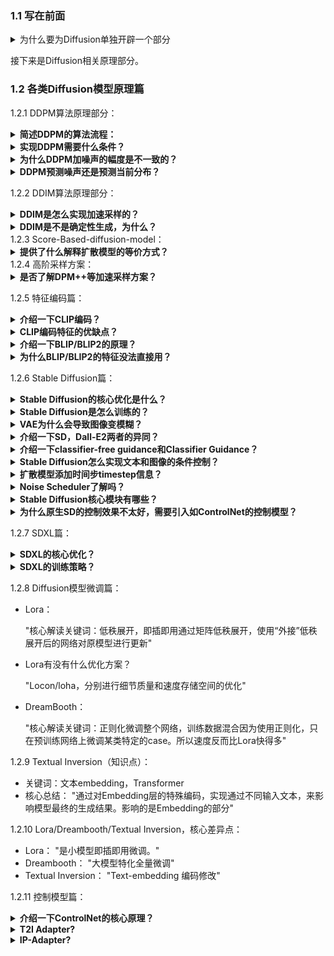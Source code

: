 <!DOCTYPE html>
<html lang="zh-CN">
<head>
    <meta charset="UTF-8">
    <meta name="viewport" content="width=device-width, initial-scale=1.0">
    <title>Markdown with CSS</title>
    <link rel="stylesheet" type="text/css" href="src/styles.css">
</head>
<body>

### 1.1 写在前面

<details>
  <summary class="bold-summary">为什么要为Diffusion单独开辟一个部分</summary>
首先，将Diffusion部分纳入“大模型面经”这一篇章的主要考量，首先是其同属于“AIGC”这一领域，同时，是其模型参数量和训练需求（硬件需求如GPU，服务器等，数据需求如良好标注的图片，音频，或是视频数据集）都已经达到了所谓“大模型”的门槛，一如之前介绍的那样。

这些需求都已经达到了高校难以企及的高度（both of them）。目前所有国内高校实验室，均没有能力复现StableDiffusion或是Sora，可灵这样的爆款，亦或是Open-Sora这样的开源项目。国内高校实验室的算力和数据储备，充其量完成一个基于特定模型的模块添加工作（如AnimateDiff），或是对于其某个能力的分析，对于一个较小模型的训练（绝大多数的论文）。究其原因，是由于Diffusion相关的工程结果可以快速商业化变现，变现速度甚至强于LLM。因而无论企业界还是学术界，哪怕是政界都很在关注这方面的研究，当下图像和音频扩散的理论研究已经研究的大差不差了。悲观地来讲，当下期待从实验室科研中获得真正上手实操的，SOTA级别的全流程图像或视频扩散模型的训练是完全不切实际的。

如果想要真正的上手实操，可以考虑自主复现AudioLDM，即Audio Latent Diffusion Model的代码并自行训练（建议使用luchen云之类的云服务器，或是可以参加像钱彦旻老师这样的课题组来获得相关经历）。这是由于音频相对显存要求较低，并且相关研究已经开展很久，数据集易采集且详尽。

其次想说的点是，请不要将“使用过Stable Diffusion 的ComfyUI”或是对Diffusion原理有一些粗浅理解就宣称掌握了Diffusion，哪怕是真的大量使用过SD，真的“很有prompt使用心得”，真的“很了解其数学概念”，或是上了哪边的“AI使用课程”。这些“自信”会给前沿开发者或是科研人员带来强烈不适。当然，有相关使用经验是一件锦上添花的事情，但也请务必扎根具体原理和代码给出更务实且严谨，有深度的理解。
</details>

接下来是Diffusion相关原理部分。

### 1.2 各类Diffusion模型原理篇
1.2.1 DDPM算法原理部分：
<details>
  <summary><strong>简述DDPM的算法流程：</strong></summary>
  "初始化：从带噪声的图像开始。正向扩散：逐步向数据添加高斯噪声，直到数据完全转化为无结构的噪声。反向去噪：通过模型预测并逐渐去掉每一步加入的噪声，还原得到无噪声的图像。训练：使用反向传播算法更新模型参数，以最小化正向和反向过程之间的差异。测试：对新的高噪声图像应用训练好的模型进行去噪。"
</details>

<details>
  <summary><strong>实现DDPM需要什么条件？</strong></summary>
  "马尔可夫链：DDPM使用马尔可夫链来描述数据的扩散过程。马尔可夫链是一个随机过程，具有无记忆性，即在给定当前状态的情况下，未来的状态只依赖于当前状态。微小变化：DDPM通过逐步添加微小的高斯噪声来扩散数据。这些微小的变化是在数据中引入随机性的关键步骤。高斯噪声变化：DDPM使用高斯噪声来模拟数据的扩散过程。高斯噪声是一种常见的随机噪声，也称为正态分布噪声。"
</details>

<details>
  <summary><strong>为什么DDPM加噪声的幅度是不一致的？</strong></summary>
  "前期加噪少是为了保持数据结构的完整性，后期加噪多是为了加速扩散过程，使得模型能够更快地从噪声中恢复出清晰的数据。"
</details>

<details>
  <summary><strong>DDPM预测噪声还是预测当前分布？</strong></summary>
  "预测噪声，预测分布只是中间过程"
</details>

1.2.2 DDIM算法原理部分：
<details>
  <summary><strong>DDIM是怎么实现加速采样的？</strong></summary>
  "DDIM通过保证DDPM的三项前向条件不变：前向高斯噪声+马尔可夫链，实现逆向递推公式优化，减少逆向推理步骤"
</details>

<details>
  <summary><strong>DDIM是不是确定性生成，为什么？</strong></summary>
  "是确定性生成。因为在逆向去噪声过程中，DDIM的逆推公式，将随机噪声的部分置为0"
</details>
1.2.3 Score-Based-diffusion-model：

<details>
  <summary><strong>提供了什么解释扩散模型的等价方式？</strong></summary>
  "提供了一种解释扩散模型的等价方式，其中降噪过程可以看作是沿着分数（梯度）前进"
</details>
1.2.4 高阶采样方案：
<details>
  <summary><strong>是否了解DPM++等加速采样方案？</strong></summary>
  "通过ODE对扩散模型进行建模，通过解析解的形式解构扩散模型求解步骤"
</details>

1.2.5 特征编码篇：

<details>
  <summary><strong>介绍一下CLIP编码？</strong></summary>
  "构建大规模的图像-文本数据构建（文本，图像）pair对，在其他下游子任务中取得极高的zero-shot指标"
</details>

<details>
  <summary><strong>CLIP编码特征的优缺点？</strong></summary>
  "优点：泛化性能强，特征在同一空间下衡量，模型简单不需要额外训练。缺陷：文本描述简单'A photo of a xxx'，图文理解能力偏弱"
</details>

<details>
  <summary><strong>介绍一下BLIP/BLIP2的原理？</strong></summary>
  "BLIP：通过多路损失函数，以及图像分块理解策略等算法，构建高质量的图像理解模型。BLIP2：在BLIP基础上，利用Q-Former构建图像与大语言模型之间的桥梁，充分利用大语言模型自身的预训练能力"
</details>

<details>
  <summary><strong>为什么BLIP/BLIP2的特征没法直接用？</strong></summary>
  "因为受到图文一致性等隐形损失约束，相关特征不再同一个特征空间下（无法直接用距离衡量图文特征的相似性）。因此无法像CLIP一样“直接”接入模型中使用"
</details>

1.2.6 Stable Diffusion篇：

<details>
  <summary><strong>Stable Diffusion的核心优化是什么？</strong></summary>
  "通过VAE将特征映射到Latent Space，大幅减少运算量的同时还能保证生成质量。通过Unet实现对生成内容的引导"
</details>

<details>
  <summary><strong>Stable Diffusion是怎么训练的？</strong></summary>
  "从训练集中选取一张加噪过的图片和噪声强度输入unet，让unet预测噪声图计算和真正的噪声图之间的误差通过反向传播更新unet的参数"
</details>

<details>
  <summary><strong>VAE为什么会导致图像变模糊？</strong></summary>
  "VAE编解码整体是一个有损过程，可以选择减少损失，比如优化模型结构，提升采样效率等。完全不减少损失的方案就是原图反贴"
</details>

<details>
  <summary><strong>介绍一下SD，Dall-E2两者的异同？</strong></summary>
  "Dalle2通过自回归的方式逐个预测像素点，最终生成符合描述的图像。SD加入了Latent-Space（大幅降低特征维度），以及交叉注意力机制+Unet的步骤，更精细更可控"
</details>

<details>
  <summary><strong>介绍一下classifier-free guidance和Classifier Guidance？</strong></summary>
  "Classifier Guidance的一般流程如下：首先单独预训练一个噪声鲁棒的分类器模型。然后训练一个普通的无条件Diffusion模型。Diffusion模型生成图像的采样过程中,利用预训练好的分类器来提供条件信号。具体来说,就是每个采样步骤都计算分类器的输出,获得条件影响项,加入到Diffusion模型的更新公式中。这样就可以利用分类器的条件信号,实现Diffusion模型在推理阶段条件生成图像的目的。Classifier-Free Guidance 中，生成模型不仅仅学习如何根据给定的条件生成数据，而且还学习如何在没有任何条件输入的情况下生成数据。换句话说，模型既能进行条件生成，也能进行无条件生成。CFG的训练过程其实就是对提供的条件输入做随机的dropout，这样就可以得到一个无条件和条件提示的两个输出，然后学习二者之间的方向差指导采样过程。在生成过程中，Classifier-Free Guidance 允许我们在没有显式使用分类器或判别器的情况下调节条件生成的强度。这是通过“调节”（或“混合”）条件生成和无条件生成的输出来实现的，以此来控制生成内容的相关性和多样性 noise_pred = noise_pred_uncond + guidance_scale * (noise_pred_text - noise_pred_uncond) guidance scale是一个放缩系数，越大，生成的结果越倾向于输入条件，多样性会下降。 越小，多样性越大。"
</details>

<details>
  <summary><strong>Stable Diffusion怎么实现文本和图像的条件控制？</strong></summary>
  "文本/图像编码器将文本/图像信息编码，然后通过交叉注意力机制将信息引入扩散模型。SD 的 U-Net 既用到了自注意力，也用到了交叉注意力。自注意力用于图像特征自己内部信息聚合。交叉注意力用于让生成图像对齐文本，其 Q 来自图像特征，K, V 来自文本编码"
</details>
<details>
  <summary><strong>扩散模型添加时间步timestep信息？</strong></summary>
  "通过类似于Transformer中的位置编码方法，将常数转换为向量并添加到输入图像中"
</details>

<details>
  <summary><strong>Noise Scheduler了解吗？</strong></summary>
  "Noise Scheduler定义了一个高斯分布，其均值和方差随着时间步的变化而变化，以控制噪声的添加量"
</details>

<details>
  <summary><strong>Stable Diffusion核心模块有哪些？</strong></summary>
  "VAE：将图像特征/文本特征，映射到Latent Space。LDM相关：Diffusion Model +Unet，去噪声核心步骤Conditioning：作用于Unet的 Cross-Attention位置，实现对输出结果的控制"
</details>

<details>
  <summary><strong>为什么原生SD的控制效果不太好，需要引入如ControlNet的控制模型？</strong></summary>
  "因为控制是一个隐性控制模型，通过CrossAttention的权重隐性引导生成结果，并不是完全控制"
</details>

1.2.7 SDXL篇：
<details>
  <summary><strong>SDXL的核心优化？</strong></summary>
  "接入级联的refiner模型+微调网络结构，大幅度提升生成质量。多样化的训练策略，大幅提升基础模型表达能力"
</details>

<details>
  <summary><strong>SDXL的训练策略？</strong></summary>
  "图像尺寸条件化：把图像的尺寸编码后作为信息输入到模型中。裁剪参数化训练：裁剪坐标也和尺寸一样送入模型中。多尺度训练：多尺度+分桶噪声偏置：针对冷门色域，加入初始化噪声偏置"
</details>

1.2.8 Diffusion模型微调篇：
- Lora：

  "核心解读关键词：低秩展开，即插即用通过矩阵低秩展开，使用“外接”低秩展开后的网络对原模型进行更新"

- Lora有没有什么优化方案？

  "Locon/loha，分别进行细节质量和速度存储空间的优化"

- DreamBooth：

  "核心解读关键词：正则化微调整个网络，训练数据混合因为使用正则化，只在预训练网络上微调某类特定的case。所以速度反而比Lora快得多"

1.2.9 Textual Inversion（知识点）：

- 关键词：文本embedding，Transformer
- 核心总结：
  "通过对Embedding层的特殊编码，实现通过不同输入文本，来影响模型最终的生成结果。影响的是Embedding的部分"

1.2.10 Lora/Dreambooth/Textual Inversion，核心差异点：
- Lora：
  "是小模型即插即用微调。"
- Dreambooth：
  "大模型特化全量微调"
- Textual Inversion：
  "Text-embedding 编码修改"

1.2.11 控制模型篇：



<details>
  <summary><strong>介绍一下ControlNet的核心原理？</strong></summary>
  "复制原生Unet一样的模型结构，前半部分encoder训练，后半部分用Zero Convolution 承接，decoder部分接入到模型Unet的网络层中'Zero Convolution'即零卷积：是带有零初始化权重和偏差的1×1卷积。在进行自己的模型训练开始之前，所有零卷积输出都是零，此时模型仍然是原始的Stable Diffusion Model"
</details>

<details>
  <summary><strong>T2I Adapter?</strong></summary>
  每张条件图片都会别额外编码，编码信息会被加入到 UNET 噪声预测中训练时候，冻结了原先的 unet，只对 Adapter 部分进行单独训练。
</details>

<details>
  <summary><strong>IP-Adapter?</strong></summary>
  IP-Adapter 通过带有解耦交叉注意力的适配模块，将文本特征的 Cross-Attention 和图像特征的 Cross-Attention 区分开来，在 Unet 的模块中新增了一路 Cross-Attention 模块，用于引入图像特征。
</details>

